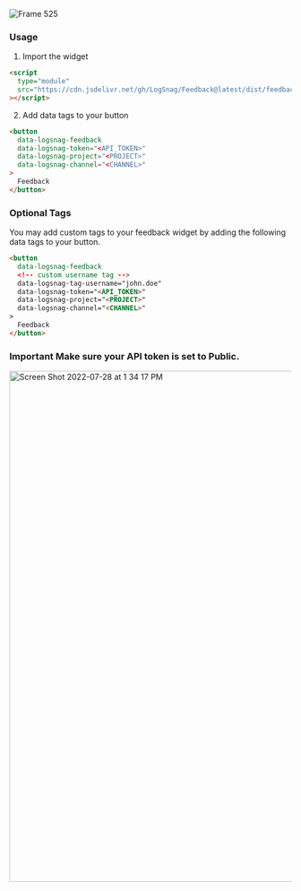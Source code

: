 ![Frame 525](https://user-images.githubusercontent.com/23535123/181665543-95ee7c9c-c7cc-4a2c-ab5b-7f74e8c54cec.png)

### Usage

1. Import the widget

```html
<script
  type="module"
  src="https://cdn.jsdelivr.net/gh/LogSnag/Feedback@latest/dist/feedback.umd.js"
></script>
```

2.  Add data tags to your button

```html
<button
  data-logsnag-feedback
  data-logsnag-token="<API_TOKEN>"
  data-logsnag-project="<PROJECT>"
  data-logsnag-channel="<CHANNEL>"
>
  Feedback
</button>
```

### Optional Tags

You may add custom tags to your feedback widget by adding the following data tags to your button.

```html
<button
  data-logsnag-feedback
  <!-- custom username tag -->
  data-logsnag-tag-username="john.doe"
  data-logsnag-token="<API_TOKEN>"
  data-logsnag-project="<PROJECT>"
  data-logsnag-channel="<CHANNEL>"
>
  Feedback
</button>
```

### Important Make sure your API token is set to Public.

<img
  width="912"
  alt="Screen Shot 2022-07-28 at 1 34 17 PM"
  src="https://user-images.githubusercontent.com/23535123/181601494-93396b89-67da-4538-b535-557b68af12d3.png"
/>

